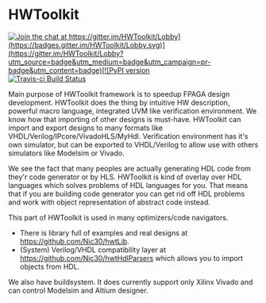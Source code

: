 # HWToolkit
[![Join the chat at https://gitter.im/HWToolkit/Lobby](https://badges.gitter.im/HWToolkit/Lobby.svg)](https://gitter.im/HWToolkit/Lobby?utm_source=badge&utm_medium=badge&utm_campaign=pr-badge&utm_content=badge)[![PyPI version](https://badge.fury.io/py/hwt.svg)](http://badge.fury.io/py/hwt) [![Travis-ci Build Status](https://travis-ci.org/Nic30/hwtLib.png?branch=master)](https://travis-ci.org/Nic30/hwtLib)


Main purpose of HWToolkit framework is to speedup FPAGA design development. HWToolkit does the thing by intuitive HW description, powerful macro language, integrated UVM like verification environment.
We know how that importing of other designs is must-have. HWToolkit can import and export designs to many formats like VHDL/Verilog/IPcore/VivadoHLS/MyHdl.
Verification environment has it's own simulator, but can be exported to VHDL/Verilog to allow use with others simulators like Modelsim or Vivado.

We see the fact that many peoples are actually generating HDL code from they'r code generator or by HLS. HWToolkit is kind of overlay over HDL languages which solves problems of HDL languages for you. That means that if you are building code generator you can get rid off HDL problems and work with object representation of abstract code instead.

This part of HWToolkit is used in many optimizers/code navigators.    

* There is library full of examples and real designs at https://github.com/Nic30/hwtLib.
* (System) Verilog/VHDL compatibility layer at https://github.com/Nic30/hwtHdlParsers which allows you to import objects from HDL. 

We also have buildsystem. It does currently support only Xilinx Vivado and can control Modelsim and Altium designer.
